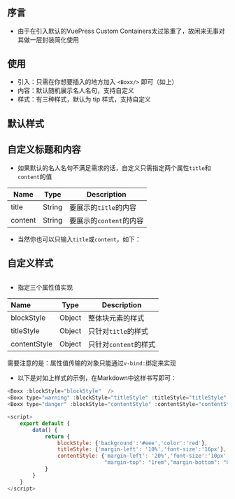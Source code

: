 
# <Boxx/>

## 序言

- 由于在引入默认的VuePress Custom Containers太过笨重了，故闲来无事对其做一层封装简化使用

## 使用

- 引入：只需在你想要插入的地方加入 `<Boxx/>` 即可（如上）
- 内容：默认随机展示名人名句，支持自定义
- 样式：有三种样式，默认为 tip 样式，支持自定义

## 默认样式

<Boxx type="tip" title="tip" content="只需一行：<Boxx type='tip' title='自定义' content='自定义' />" />

<Boxx type="warning" title="warning" content="只需一行：<Boxx type='warning' title='自定义' content='自定义' />" />

<Boxx type="danger" title="danger" content="只需一行：<Boxx type='danger' title='自定义' content='自定义' />" />

## 自定义标题和内容

- 如果默认的名人名句不满足需求的话，自定义只需指定两个属性`title`和`content`的值

| Name    | Type   | Description             |
| ------- | ------ | ----------------------- |
| title   | String | 要展示的`title`的内容   |
| content | String | 要展示的`content`的内容 |

- 当然你也可以只输入`title`或`content`，如下：

  <Boxx type="warning" :blockStyle="title01" title="我是一个 title：<Boxx type='warning' title='自定义' />"/>
  <Boxx type="danger" :blockStyle="content01" content="我是一个 content：<Boxx type='danger' content='自定义' />"/>

## 自定义样式

<marquee>

<Boxx :blockStyle="blockStyle"  />
<Boxx type="warning" :blockStyle="titleStyle" :titleStyle="titleStyle" title="我是一个大大的 title"/>
<Boxx type="danger" :blockStyle="contentStyle" :contentStyle="contentStyle" content="我是一个小小的 content"/>

 </marquee>

- 指定三个属性值实现

| Name         | Type   | Description           |
| :----------- | ------ | --------------------- |
| blockStyle   | Object | 整体块元素的样式      |
| titleStyle   | Object | 只针对`title`的样式   |
| contentStyle | Object | 只针对`content`的样式 |

需要注意的是：属性值传输的对象只能通过`v-bind:`绑定来实现

- 以下是对如上样式的示例，在Markdown中这样书写即可：

```javascript
<Boxx :blockStyle="blockStyle"  />
<Boxx type="warning" :blockStyle="titleStyle" :titleStyle="titleStyle" title="我是一个大大的 title"/>
<Boxx type="danger" :blockStyle="contentStyle" :contentStyle="contentStyle" content="我是一个小小的 content"/>

<script>
	export default {
		data() {
			return {
				blockStyle: {'background':'#eee','color':'red'},
                titleStyle: {'margin-left': '10%','font-size':'16px'},
                contentStyle: {'margin-left': '20%','font-size':'10px',
                               "margin-top": "1rem","margin-bottom": "0.4rem"},
			}
		}
	}
</script>
```


<script>
	export default {
		data() {
			return {
                title01: {'margin-left': '10%'},
                content01: {'margin-left': '20%'},
				blockStyle: {'background':'#eee','color':'red'},
                titleStyle: {'margin-left': '10%','font-size':'16px'},
                contentStyle: {'margin-left': '20%','font-size':'10px',
                               "margin-top": "1rem","margin-bottom": "0.4rem"},
			}
		}
	}
</script>
